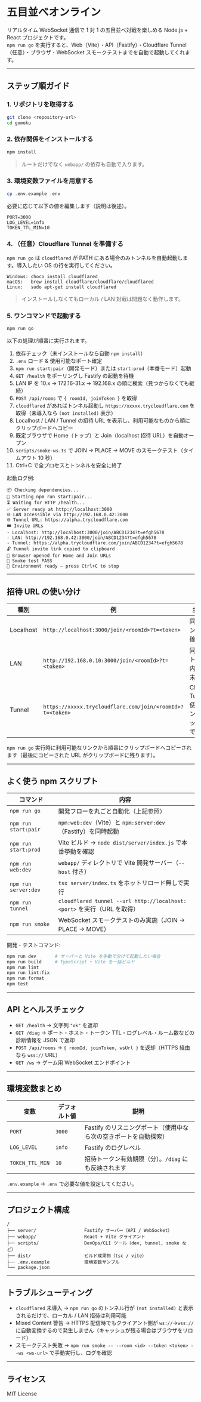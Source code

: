 # 五目並べオンライン

リアルタイム WebSocket 通信で 1 対 1 の五目並べ対戦を楽しめる Node.js + React プロジェクトです。  
`npm run go` を実行すると、Web（Vite）・API（Fastify）・Cloudflare Tunnel（任意）・ブラウザ・WebSocket スモークテストまでを自動で起動してくれます。

---

## ステップ順ガイド

### 1. リポジトリを取得する

```bash
git clone <repository-url>
cd gomoku
```

### 2. 依存関係をインストールする

```bash
npm install
```

> ルートだけでなく `webapp/` の依存も自動で入ります。

### 3. 環境変数ファイルを用意する

```bash
cp .env.example .env
```

必要に応じて以下の値を編集します（説明は後述）。

```dotenv
PORT=3000
LOG_LEVEL=info
TOKEN_TTL_MIN=10
```

### 4. （任意）Cloudflare Tunnel を準備する

`npm run go` は `cloudflared` が PATH にある場合のみトンネルを自動起動します。導入したい OS の行を実行してください。

```
Windows: choco install cloudflared
macOS:   brew install cloudflare/cloudflare/cloudflared
Linux:   sudo apt-get install cloudflared
```

> インストールしなくてもローカル / LAN 対戦は問題なく動作します。

### 5. ワンコマンドで起動する

```bash
npm run go
```

以下の処理が順番に実行されます。

1. 依存チェック（未インストールなら自動 `npm install`）
2. `.env` ロード & 使用可能なポート確定
3. `npm run start:pair`（開発モード）または `start:prod`（本番モード）起動
4. `GET /health` をポーリングし Fastify の起動を待機
5. LAN IP を 10.x → 172.16-31.x → 192.168.x の順に検索（見つからなくても継続）
6. `POST /api/rooms` で `{ roomId, joinToken }` を取得
7. `cloudflared` があればトンネル起動し `https://xxxxx.trycloudflare.com` を取得（未導入なら `(not installed)` 表示）
8. Localhost / LAN / Tunnel の招待 URL を表示し、利用可能なものから順にクリップボードへコピー
9. 既定ブラウザで Home（トップ）と Join（localhost 招待 URL）を自動オープン
10. `scripts/smoke-ws.ts` で JOIN → PLACE → MOVE のスモークテスト（タイムアウト 10 秒）
11. Ctrl+C で全プロセスとトンネルを安全に終了

起動ログ例:

```
📦 Checking dependencies...
🔄 Starting npm run start:pair...
⏳ Waiting for HTTP /health...
✅ Server ready at http://localhost:3000
🌐 LAN accessible via http://192.168.0.42:3000
🌐 Tunnel URL: https://alpha.trycloudflare.com
🎟 Invite URLs
- Localhost: http://localhost:3000/join/ABCD1234?t=efgh5678
- LAN: http://192.168.0.42:3000/join/ABCD1234?t=efgh5678
- Tunnel: https://alpha.trycloudflare.com/join/ABCD1234?t=efgh5678
🔓 Tunnel invite link copied to clipboard
🚀 Browser opened for Home and Join URLs
🧪 Smoke test PASS
🎉 Environment ready — press Ctrl+C to stop
```

---

## 招待 URL の使い分け

| 種別 | 例 | 主な用途 |
| --- | --- | --- |
| Localhost | `http://localhost:3000/join/<roomId>?t=<token>` | 同一マシンで動作確認 |
| LAN | `http://192.168.0.10:3000/join/<roomId>?t=<token>` | 同一ネットワーク内の別端末と対戦 |
| Tunnel | `https://xxxxx.trycloudflare.com/join/<roomId>?t=<token>` | Cloudflare Tunnel を使ってインターネット経由で対戦 |

`npm run go` 実行時に利用可能なリンクから順番にクリップボードへコピーされます（最後にコピーされた URL がクリップボードに残ります）。

---

## よく使う npm スクリプト

| コマンド | 内容 |
| --- | --- |
| `npm run go` | 開発フローを丸ごと自動化（上記参照） |
| `npm run start:pair` | `npm:web:dev`（Vite）と `npm:server:dev`（Fastify）を同時起動 |
| `npm run start:prod` | Vite ビルド → `node dist/server/index.js` で本番挙動を確認 |
| `npm run web:dev` | `webapp/` ディレクトリで Vite 開発サーバー（`--host` 付き） |
| `npm run server:dev` | `tsx server/index.ts` をホットリロード無しで実行 |
| `npm run tunnel` | `cloudflared tunnel --url http://localhost:<port>` を実行（URL を取得） |
| `npm run smoke` | WebSocket スモークテストのみ実施（JOIN → PLACE → MOVE） |

開発・テストコマンド:

```bash
npm run dev       # サーバーと Vite を手動で分けて起動したい場合
npm run build     # TypeScript + Vite を一括ビルド
npm run lint
npm run lint:fix
npm run format
npm test
```

---

## API とヘルスチェック

- `GET /health` → 文字列 `"ok"` を返却
- `GET /diag` → ポート・ホスト・トークン TTL・ログレベル・ルーム数などの診断情報を JSON で返却
- `POST /api/rooms` → `{ roomId, joinToken, wsUrl }` を返却（HTTPS 経由なら `wss://` URL）
- `GET /ws` → ゲーム用 WebSocket エンドポイント

---

## 環境変数まとめ

| 変数 | デフォルト値 | 説明 |
| --- | --- | --- |
| `PORT` | `3000` | Fastify のリスニングポート（使用中なら次の空きポートを自動探索） |
| `LOG_LEVEL` | `info` | Fastify のログレベル |
| `TOKEN_TTL_MIN` | `10` | 招待トークン有効期限（分）。`/diag` にも反映されます |

`.env.example` → `.env` で必要な値を設定してください。

---

## プロジェクト構成

```
/
├── server/                  Fastify サーバー（API / WebSocket）
├── webapp/                  React + Vite クライアント
├── scripts/                 DevOps/CLI ツール（dev, tunnel, smoke など）
├── dist/                    ビルド成果物（tsc / vite）
├── .env.example             環境変数サンプル
└── package.json
```

---

## トラブルシューティング

- `cloudflared` 未導入 → `npm run go` のトンネル行が `(not installed)` と表示されるだけで、ローカル / LAN 招待は利用可能
- Mixed Content 警告 → HTTPS 配信時でもクライアント側が `ws://`→`wss://` に自動変換するので発生しません（キャッシュが残る場合はブラウザをリロード）
- スモークテスト失敗 → `npm run smoke -- --room <id> --token <token> --ws <ws-url>` で手動実行し、ログを確認

---

## ライセンス

MIT License
